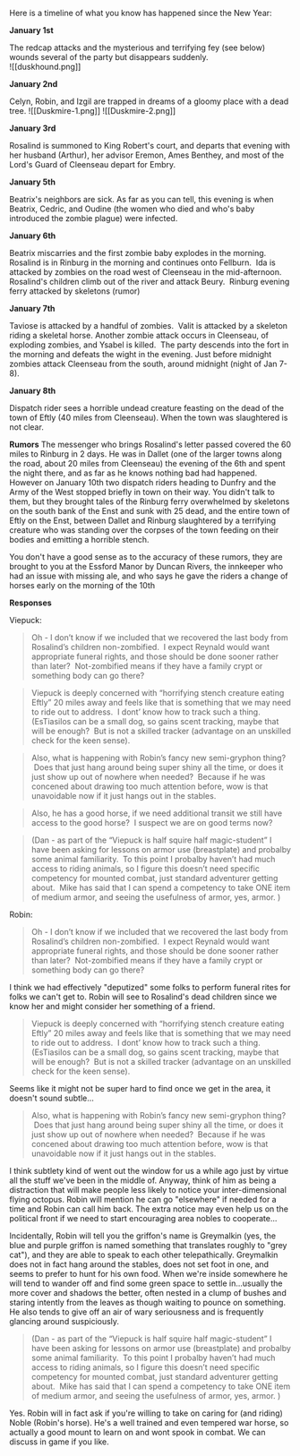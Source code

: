 Here is a timeline of what you know has happened since the New Year:  
 

**January 1st**
 

The redcap attacks and the mysterious and terrifying fey (see below) wounds several of the party but disappears suddenly.   
![[duskhound.png]]  

**January 2nd**

Celyn, Robin, and Izgil are trapped in dreams of a gloomy place with a dead tree.
![[Duskmire-1.png]] ![[Duskmire-2.png]]  

**January 3rd**  

Rosalind is summoned to King Robert's court, and departs that evening with her husband (Arthur), her advisor Eremon, Ames Benthey, and most of the Lord's Guard of Cleenseau depart for Embry.

**January 5th**

Beatrix's neighbors are sick. As far as you can tell, this evening is when Beatrix, Cedric, and Oudine (the women who died and who's baby introduced the zombie plague) were infected. 

**January 6th**

Beatrix miscarries and the first zombie baby explodes in the morning. 
Rosalind is in Rinburg in the morning and continues onto Fellburn. 
Ida is attacked by zombies on the road west of Cleenseau in the mid-afternoon. 
Rosalind's children climb out of the river and attack Beury. 
Rinburg evening ferry attacked by skeletons (rumor)

**January 7th**

Taviose is attacked by a handful of zombies. 
Valit is attacked by a skeleton riding a skeletal horse.
Another zombie attack occurs in Cleenseau, of exploding zombies, and Ysabel is killed. 
The party descends into the fort in the morning and defeats the wight in the evening.
Just before midnight zombies attack Cleenseau from the south, around midnight (night of Jan 7-8).

**January 8th**

Dispatch rider sees a horrible undead creature feasting on the dead of the town of Eftly (40 miles from Cleenseau). When the town was slaughtered is not clear.  

**Rumors**
The messenger who brings Rosalind's letter passed covered the 60 miles to Rinburg in 2 days. He was in Dallet (one of the larger towns along the road, about 20 miles from Cleenseau) the evening of the 6th and spent the night there, and as far as he knows nothing bad had happened. However on January 10th two dispatch riders heading to Dunfry and the Army of the West stopped briefly in town on their way. You didn't talk to them, but they brought tales of the Rinburg ferry overwhelmed by skeletons on the south bank of the Enst and sunk with 25 dead, and the entire town of Eftly on the Enst, between Dallet and Rinburg slaughtered by a terrifying creature who was standing over the corpses of the town feeding on their bodies and emitting a horrible stench.

You don't have a good sense as to the accuracy of these rumors, they are brought to you at the Essford Manor by Duncan Rivers, the innkeeper who had an issue with missing ale, and who says he gave the riders a change of horses early on the morning of the 10th

**Responses**

Viepuck:
> Oh - I don’t know if we included that we recovered the last body from Rosalind’s children non-zombified.  I expect Reynald would want appropriate funeral rights, and those should be done sooner rather than later?  Not-zombified means if they have a family crypt or something body can go there? 
  
>Viepuck is deeply concerned with “horrifying stench creature eating Eftly” 20 miles away and feels like that is something that we may need to ride out to address.  I dont’ know how to track such a thing. (EsTiasilos can be a small dog, so gains scent tracking, maybe that will be enough?  But is not a skilled tracker (advantage on an unskilled check for the keen sense). 
 
>Also, what is happening with Robin’s fancy new semi-gryphon thing?  Does that just hang around being super shiny all the time, or does it just show up out of nowhere when needed?  Because if he was concened about drawing too much attention before, wow is that unavoidable now if it just hangs out in the stables. 
  
>Also, he has a good horse, if we need additional transit we still have access to the good horse?  I suspect we are on good terms now?

>(Dan - as part of the “Viepuck is half squire half magic-student” I have been asking for lessons on armor use (breastplate) and probalby some animal familiarity.  To this point I probalby haven’t had much access to riding animals, so I figure this doesn’t need specific competency for mounted combat, just standard adventurer getting about.  Mike has said that I can spend a competency to take ONE item of medium armor, and seeing the usefulness of armor, yes, armor. )

Robin:
> Oh - I don’t know if we included that we recovered the last body from Rosalind’s children non-zombified.  I expect Reynald would want appropriate funeral rights, and those should be done sooner rather than later?  Not-zombified means if they have a family crypt or something body can go there? 

I think we had effectively "deputized" some folks to perform funeral rites for folks we can't get to. Robin will see to Rosalind's dead children since we know her and might consider her something of a friend.  

> Viepuck is deeply concerned with “horrifying stench creature eating Eftly” 20 miles away and feels like that is something that we may need to ride out to address.  I dont’ know how to track such a thing. (EsTiasilos can be a small dog, so gains scent tracking, maybe that will be enough?  But is not a skilled tracker (advantage on an unskilled check for the keen sense). 

Seems like it might not be super hard to find once we get in the area, it doesn't sound subtle...  

> Also, what is happening with Robin’s fancy new semi-gryphon thing?  Does that just hang around being super shiny all the time, or does it just show up out of nowhere when needed?  Because if he was concened about drawing too much attention before, wow is that unavoidable now if it just hangs out in the stables.  

I think subtlety kind of went out the window for us a while ago just by virtue all the stuff we've been in the middle of. Anyway, think of him as being a distraction that will make people less likely to notice your inter-dimensional flying octopus. Robin will mention he can go "elsewhere" if needed for a time and Robin can call him back. The extra notice may even help us on the political front if we need to start encouraging area nobles to cooperate...  

Incidentally, Robin will tell you the griffon's name is Greymalkin (yes, the blue and purple griffon is named something that translates roughly to "grey cat"), and they are able to speak to each other telepathically. Greymalkin does not in fact hang around the stables, does not set foot in one, and seems to prefer to hunt for his own food. When we're inside somewhere he will tend to wander off and find some green space to settle in...usually the more cover and shadows the better, often nested in a clump of bushes and staring intently from the leaves as though waiting to pounce on something. He also tends to give off an air of wary seriousness and is frequently glancing around suspiciously.    

> (Dan - as part of the “Viepuck is half squire half magic-student” I have been asking for lessons on armor use (breastplate) and probalby some animal familiarity.  To this point I probalby haven’t had much access to riding animals, so I figure this doesn’t need specific competency for mounted combat, just standard adventurer getting about.  Mike has said that I can spend a competency to take ONE item of medium armor, and seeing the usefulness of armor, yes, armor. )  

Yes. Robin will in fact ask if you're willing to take on caring for (and riding) Noble (Robin's horse). He's a well trained and even tempered war horse, so actually a good mount to learn on and wont spook in combat. We can discuss in game if you like.